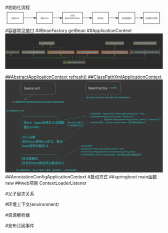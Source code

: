 #初始化流程
![](.z_spring_01_ioc_01_00_容器初始化流程_BeanFactory_ApplicationContext_容器父子关系_环境上下文_资源解析器_bean列表_发布定义事件_images/ae5a585f.png)
#容器常见接口
##BeanFactory
getBean
##ApplicationContext
![](.z_spring_01_ioc_01_容器初始化_BeanFactory_ApplicationContext_容器父子关系_环境上下文_资源解析器_bean列表_发布定义事件_images/b6454099.png)

##AbstractApplicationContext
refresh()
##ClassPathXmlApplicationContext
![](.z_spring_01_ioc_01_容器初始化_BeanFactory_接口初始化_images/02bdfb9d.png)
##AnnotationConfigApplicationContext
#启动方式
##springboot
main函数new
##web项目
ContextLoaderListener

#父子层次关系

#环境上下文(environment)

#资源解析器

#发布订阅事件
